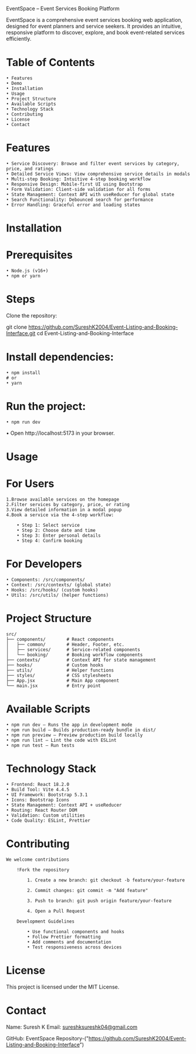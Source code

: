 EventSpace – Event Services Booking Platform

EventSpace is a comprehensive event services booking web application, designed for event planners and service seekers. It provides an intuitive, responsive platform to discover, explore, and book event-related services efficiently.

# Table of Contents

    • Features
    • Demo
    • Installation
    • Usage
    • Project Structure
    • Available Scripts
    • Technology Stack
    • Contributing
    • License
    • Contact

# Features
    • Service Discovery: Browse and filter event services by category, price, and ratings
    • Detailed Service Views: View comprehensive service details in modals
    • Multi-step Booking: Intuitive 4-step booking workflow
    • Responsive Design: Mobile-first UI using Bootstrap
    • Form Validation: Client-side validation for all forms
    • State Management: Context API with useReducer for global state
    • Search Functionality: Debounced search for performance
    • Error Handling: Graceful error and loading states



# Installation
# Prerequisites
    • Node.js (v16+)
    • npm or yarn

# Steps

Clone the repository:

git clone https://github.com/SureshK2004/Event-Listing-and-Booking-Interface.git
cd Event-Listing-and-Booking-Interface


# Install dependencies:

    • npm install
    # or
    • yarn


# Run the project:

    • npm run dev


• Open http://localhost:5173
     in your browser.

# Usage
# For Users

    1.Browse available services on the homepage
    2.Filter services by category, price, or rating
    3.View detailed information in a modal popup
    4.Book a service via the 4-step workflow:

        • Step 1: Select service
        • Step 2: Choose date and time
        • Step 3: Enter personal details
        • Step 4: Confirm booking

# For Developers

    • Components: /src/components/
    • Context: /src/contexts/ (global state)
    • Hooks: /src/hooks/ (custom hooks)
    • Utils: /src/utils/ (helper functions)

# Project Structure
    src/
    ├── components/        # React components
    │   ├── common/        # Header, Footer, etc.
    │   ├── services/      # Service-related components
    │   └── booking/       # Booking workflow components
    ├── contexts/          # Context API for state management
    ├── hooks/             # Custom hooks
    ├── utils/             # Helper functions
    ├── styles/            # CSS stylesheets
    ├── App.jsx            # Main App component
    └── main.jsx           # Entry point

# Available Scripts

    • npm run dev – Runs the app in development mode
    • npm run build – Builds production-ready bundle in dist/
    • npm run preview – Preview production build locally
    • npm run lint – Lint the code with ESLint
    • npm run test – Run tests

# Technology Stack

    • Frontend: React 18.2.0
    • Build Tool: Vite 4.4.5
    • UI Framework: Bootstrap 5.3.1
    • Icons: Bootstrap Icons
    • State Management: Context API + useReducer
    • Routing: React Router DOM
    • Validation: Custom utilities
    • Code Quality: ESLint, Prettier

# Contributing


    We welcome contributions
        
        !Fork the repository

            1. Create a new branch: git checkout -b feature/your-feature

            2. Commit changes: git commit -m "Add feature"

            3. Push to branch: git push origin feature/your-feature

            4. Open a Pull Request

        Development Guidelines

            • Use functional components and hooks
            • Follow Prettier formatting
            • Add comments and documentation
            • Test responsiveness across devices

# License

This project is licensed under the MIT License.

# Contact

Name: Suresh K
Email: sureshksureshk04@gmail.com

GitHub: EventSpace Repository-("https://github.com/SureshK2004/Event-Listing-and-Booking-Interface")
